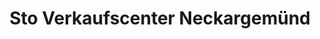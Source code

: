 ---
title: "Sto Verkaufscenter Neckargemünd"
url: /neckargemuend/sto-verkaufscenter-neckargemuend/
shop: Baumarkt
---